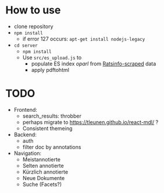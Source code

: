 # How to use

* clone repository
* `npm install`
  * if error 127 occurs: `apt-get install nodejs-legacy`
* `cd server`
  * `npm install`
  * Use `src/es_upload.js` to
    * populate ES index *oparl* from [Ratsinfo-scraped](https://github.com/offenesdresden/ratsinfo-scraper) data
    * apply pdftohtml


# TODO

* Frontend:
  * search_results: throbber
  * perhaps migrate to https://tleunen.github.io/react-mdl/ ?
  * Consistent themeing
* Backend:
  * auth
  * filter doc by annotations
* Navigation:
  * Meistannotierte
  * Selten annotierte
  * Kürzlich annotierte
  * Neue Dokumente
  * Suche (Facets?)

